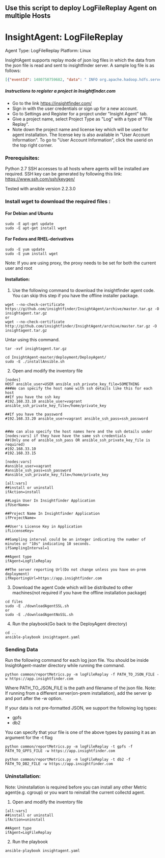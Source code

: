 ## Use this script to deploy LogFileReplay Agent on multiple Hosts
# InsightAgent: LogFileReplay
Agent Type: LogFileReplay
Platform: Linux

InsightAgent supports replay mode of json log files in which the data from the json file is read and sent to insightfinder server. A sample log file is as follows:

```json
[{"eventId": 1480750759682, "data": " INFO org.apache.hadoop.hdfs.server.namenode.TransferFsImage: Downloaded file fsimage.ckpt_0000000000000000020 size 120 bytes.\n", "tag": "hadoop"}, {"eventId": 1480750759725, "data": " INFO org.apache.hadoop.hdfs.server.namenode.NNStorageRetentionManager: Going to retain 2 images with txid >= 18\n", "tag": "hadoop"}, {"eventId": 1480754359850, "data": " INFO org.apache.hadoop.hdfs.server.namenode.FSNamesystem: Roll Edit Log from 127.0.0.1\n", "tag": "hadoop"}]
```

##### Instructions to register a project in Insightfinder.com
- Go to the link https://insightfinder.com/
- Sign in with the user credentials or sign up for a new account.
- Go to Settings and Register for a project under "Insight Agent" tab.
- Give a project name, select Project Type as "Log" with a type of "File Replay".
- Note down the project name and license key which will be used for agent installation. The license key is also available in "User Account Information". To go to "User Account Information", click the userid on the top right corner.

### Prerequisites:
Python 2.7
SSH accesses to all hosts where agents will be installed are required. SSH key can be generated by following this link:
https://www.ssh.com/ssh/keygen/

Tested with ansible version 2.2.3.0

### Install wget to download the required files :
#### For Debian and Ubuntu
```
sudo -E apt-get update
sudo -E apt-get install wget
```
#### For Fedora and RHEL-derivatives
```
sudo -E yum update
sudo -E yum install wget
```
Note: If you are using proxy, the proxy needs to be set for both the current user and root
#### Installation:
1) Use the following command to download the insightfinder agent code. You can skip this step if you have the offline installer package.
```
wget --no-check-certificate https://github.com/insightfinder/InsightAgent/archive/master.tar.gz -O insightagent.tar.gz
or
wget --no-check-certificate http://github.com/insightfinder/InsightAgent/archive/master.tar.gz -O insightagent.tar.gz

```
Untar using this command.
```
tar -xvf insightagent.tar.gz
```
```
cd InsightAgent-master/deployment/DeployAgent/
sudo -E ./installAnsible.sh
```
2) Open and modify the inventory file

```
[nodes]
HOST ansible_user=USER ansible_ssh_private_key_file=SOMETHING
###We can specify the host name with ssh details like this for each host
##If you have the ssh key
#192.168.33.10 ansible_user=vagrant ansible_ssh_private_key_file=/home/private_key

##If you have the password
#192.168.33.20 ansible_user=vagrant ansible_ssh_pass=ssh_password


##We can also specify the host names here and the ssh details under [nodes:vars] if they have have the same ssh credentials
##(Only one of ansible_ssh_pass OR ansible_ssh_private_key_file is required)
#192.168.33.10
#192.168.33.15

[nodes:vars]
#ansible_user=vagrant
#ansible_ssh_pass=ssh_password
#ansible_ssh_private_key_file=/home/private_key

[all:vars]
##install or uninstall
ifAction=install

##Login User In Insightfinder Application
ifUserName=

##Project Name In Insightfinder Application
ifProjectName=

##User's License Key in Application
ifLicenseKey=

##Sampling interval could be an integer indicating the number of minutes or "10s" indicating 10 seconds.
ifSamplingInterval=1

##Agent type
ifAgent=LogFileReplay

##The server reporting Url(Do not change unless you have on-prem deployment)
ifReportingUrl=https://app.insightfinder.com
```


3) Download the agent Code which will be distributed to other machines(not required if you have the offline installation package)
```
cd files
sudo -E ./downloadAgentSSL.sh
or
sudo -E ./downloadAgentNoSSL.sh
```
4) Run the playbook(Go back to the DeployAgent directory)
```
cd ..
ansible-playbook insightagent.yaml
```

### Sending Data
Run the following command for each log json file. You should be inside InsightAgent-master directory while running the command.
```
python common/reportMetrics.py -m logFileReplay -f PATH_TO_JSON_FILE -w https://app.insightfinder.com
```
Where PATH_TO_JSON_FILE is the path and filename of the json file.
Note: If running from a different server(on-prem installation), add the server ip and port after the -w option.

If your data is not pre-formatted JSON, we support the following log types:
* gpfs
* db2

You can specify that your file is one of the above types by passing it as an argument for the -t flag
```
python common/reportMetrics.py -m logFileReplay -t gpfs -f PATH_TO_GPFS_FILE -w https://app.insightfinder.com

python common/reportMetrics.py -m logFileReplay -t db2 -f PATH_TO_DB2_FILE -w https://app.insightfinder.com
```

### Uninstallation:
Note: Uninstallation is required before you can install any other Metric agent(e.g. cgroup) or you want to reinstall the current collectd agent.

1) Open and modify the inventory file
```
[all:vars]
##install or uninstall
ifAction=uninstall
```

```
##Agent type
ifAgent=LogFileReplay
```
2) Run the playbook
```
ansible-playbook insightagent.yaml
```
